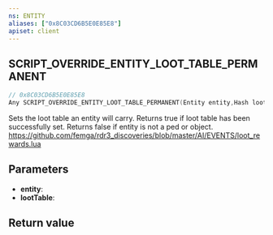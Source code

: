 ```yaml
---
ns: ENTITY
aliases: ["0x8C03CD6B5E0E85E8"]
apiset: client
---
```

## SCRIPT_OVERRIDE_ENTITY_LOOT_TABLE_PERMANENT

```c
// 0x8C03CD6B5E0E85E8
Any SCRIPT_OVERRIDE_ENTITY_LOOT_TABLE_PERMANENT(Entity entity,Hash lootTable);
```

Sets the loot table an entity will carry. Returns true if loot table has been successfully set. Returns false if entity is not a ped or object.
https://github.com/femga/rdr3_discoveries/blob/master/AI/EVENTS/loot_rewards.lua

## Parameters
* **entity**:
* **lootTable**:

## Return value
